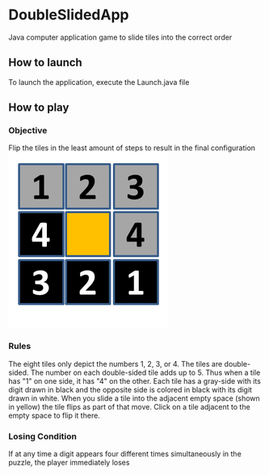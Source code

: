 # DoubleSlidedApp
Java computer application game to slide tiles into the correct order

## How to launch
To launch the application, execute the Launch.java file

## How to play
### Objective
Flip the tiles in the least amount of steps to result in the final configuration ![final configuration](endGame.png)

### Rules
The eight tiles only depict the numbers 1, 2, 3, or 4. 
The tiles are double-sided. The number on each double-sided tile adds up to 5. 
Thus when a tile has "1" on one side, it has "4" on the other. Each tile has a 
gray-side with its digit drawn in black and the opposite side is colored in black 
with its digit drawn in white. When you slide a tile into the adjacent empty space 
(shown in yellow) the tile flips as part of that move. Click on a tile adjacent to
the empty space to flip it there.

### Losing Condition
If at any time a digit appears four different times simultaneously in the puzzle, the player immediately loses
